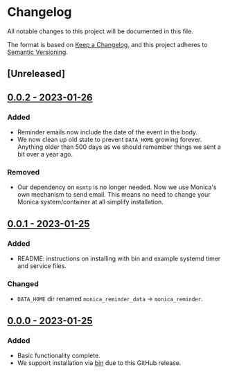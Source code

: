 <!--
SPDX-FileCopyrightText: 2023 Ian2020 <https://github.com/Ian2020>

SPDX-License-Identifier: CC-BY-SA-4.0

Monica reminder is a BASH script that will takeover the emailing of reminders
for a Monica instance if you are experiencing problems.

For full copyright information see the AUTHORS file at the top-level
directory of this distribution or at
[AUTHORS](https://github.com/Ian2020/monica_reminder/AUTHORS.md)

This work is licensed under the Creative Commons Attribution 4.0 International
License. You should have received a copy of the license along with this work.
If not, visit http://creativecommons.org/licenses/by/4.0/ or send a letter to
Creative Commons, PO Box 1866, Mountain View, CA 94042, USA.
-->

# Changelog

All notable changes to this project will be documented in this file.

The format is based on [Keep a Changelog](https://keepachangelog.com/en/1.0.0/),
and this project adheres to [Semantic Versioning](https://semver.org/spec/v2.0.0.html).

## [Unreleased]

## [0.0.2 - 2023-01-26](https://github.com/Ian2020/monica_reminder/releases/tag/v0.0.2)

### Added

* Reminder emails now include the date of the event in the body.
* We now clean up old state to prevent `DATA_HOME` growing forever. Anything older
  than 500 days as we should remember things we sent a bit over a year ago.

### Removed

* Our dependency on `msmtp` is no longer needed. Now we use Monica's own
  mechanism to send email. This means no need to change your Monica
  system/container at all simplify installation.

## [0.0.1 - 2023-01-25](https://github.com/Ian2020/monica_reminder/releases/tag/v0.0.1)

### Added

* README: instructions on installing with bin and example systemd timer and
  service files.

### Changed

* `DATA_HOME` dir renamed `monica_reminder_data` -> `monica_reminder`.

## [0.0.0 - 2023-01-25](https://github.com/Ian2020/monica_reminder/releases/tag/v0.0.0)

### Added

* Basic functionality complete.
* We support installation via [bin](https://github.com/marcosnils/bin) due to
  this GitHub release.
